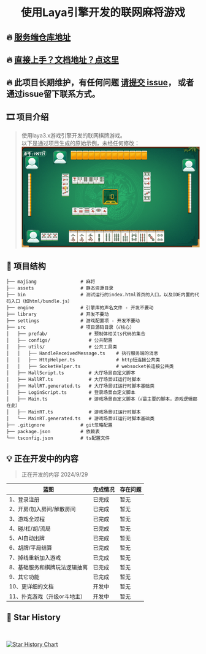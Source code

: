 # <p align="center">使用Laya引擎开发的联网麻将游戏</p>

## 🔥 [服务端仓库地址](https://github.com/liumengniu/majiang-server)
## 🔥 [直接上手？文档地址？点这里](https://liumengniu.github.io/majiang-server/)
## 🔥 此项目长期维护，有任何问题 [请提交 issue](https://github.com/liumengniu/majiang/issues)， 或者通过issue留下联系方式。

[//]: # (https://github.com/ikatyang/emoji-cheat-sheet 表情仓库)


## 🎞️ 项目介绍

> 使用laya3.x游戏引擎开发的联网棋牌游戏。 \
> 以下是通过项目生成的原始示例，未经任何修改：
> ![img.png](./screenshot/麻将.gif)


## 🎨 项目结构

```
├── majiang                # 麻将
├── assets                 # 静态资源目录
├── bin                    # 测试运行的index.html首页的入口，以及IDE内置的代码入口（如html/bundle.js）
├── engine                 # 引擎库的声名文件 - 开发不要动
├── library                # 开发不要动
├── settings               # 游戏配置项 - 开发不要动
├── src                    # 项目源码目录（√核心）
│   ├── prefab/               # 预制体相关ts代码的集合   
│   ├── configs/              # 公共配置
│   ├── utils/                # 公共工具类
│   │   ├── HandleReceivedMessage.ts    # 执行服务端的消息
│   │   ├── HttpHelper.ts               # http短连接公共类
│   │   ├── SocketHelper.ts             # websocket长连接公共类
│   ├── HallScript.ts         # 大厅场景自定义脚本   
│   ├── HallRT.ts             # 大厅场景UI运行时脚本 
│   ├── HallRT.generated.ts   # 大厅场景UI运行时脚本基础类 
│   ├── LoginScript.ts        # 登录场景自定义脚本
│   ├── Main.ts               # 游戏场景自定义脚本（√最主要的脚本，游戏逻辑都在此）   
│   ├── MainRT.ts             # 游戏场景UI运行时脚本   
│   └── MainRT.generated.ts   # 游戏场景UI运行时脚本基础类   
├── .gitignore             # git忽略配置
├── package.json           # 依赖表
└── tsconfig.json          # ts配置文件
```

## 💡 正在开发中的内容

> 正在开发的内容 2024/9/29 
>

| 蓝图                         | 完成情况       | 存在问题        |
|-----------------------------|------------|-------------|
| 1、登录注册                   | 已完成     | 暂无  |
| 2、开房/加入房间/解散房间        | 已完成     | 暂无  |
| 3、游戏全过程                  | 已完成     | 暂无  |
| 4、碰/杠/胡/流局               | 已完成     | 暂无  |
| 5、AI自动出牌                  | 已完成     | 暂无  |
| 6、胡牌/平局结算               | 已完成     | 暂无  |
| 7、掉线重新加入游戏             | 已完成     | 暂无  |
| 8、基础服务和棋牌玩法逻辑抽离     | 已完成     | 暂无  |
| 9、其它功能                    | 已完成     | 暂无  |
| 10、更详细的文档                | 开发中     | 暂无  |
| 11、扑克游戏（升级or斗地主）     | 开发中     | 暂无  |

## 🌟 Star History
<br>


[![Star History Chart](https://api.star-history.com/svg?repos=liumengniu/majiang&type=Timeline)](https://api.star-history.com/svg?repos=liumengniu/majiang&type=Timeline)